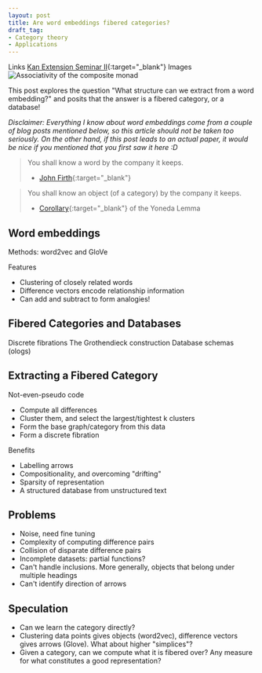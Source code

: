 ```yaml
---
layout: post
title: Are word embeddings fibered categories?
draft_tag: 
- Category theory
- Applications
---
```


Links [Kan Extension Seminar II](http://www.math.jhu.edu/~eriehl/kanII/){:target="_blank"}
Images ![](/distributive/comp_assoc.png "Associativity of the composite monad")

This post explores the question "What structure can we extract from a word embedding?" and posits that the answer is a fibered category, or a database!

<!--more-->

*Disclaimer: Everything I know about word embeddings come from a couple of blog posts mentioned below, so this article should not be taken too seriously. On the other hand, if this post leads to an actual paper, it would be nice if you mentioned that you first saw it here :D*


> You shall know a word by the company it keeps.
>
> - [John Firth](https://en.wikipedia.org/wiki/John_Rupert_Firth){:target="_blank"}

> You shall know an object (of a category) by the company it keeps.
>
> - [Corollary](https://ncatlab.org/nlab/show/Yoneda+lemma#corollary_ii_uniqueness_of_representing_objects){:target="_blank"} of the Yoneda Lemma

## Word embeddings

Methods: word2vec and GloVe

Features
- Clustering of closely related words
- Difference vectors encode relationship information
- Can add and subtract to form analogies!

## Fibered Categories and Databases

Discrete fibrations
The Grothendieck construction
Database schemas (ologs)

## Extracting a Fibered Category

Not-even-pseudo code

- Compute all differences
- Cluster them, and select the largest/tightest k clusters
- Form the base graph/category from this data
- Form a discrete fibration

Benefits
- Labelling arrows
- Compositionality, and overcoming "drifting"
- Sparsity of representation
- A structured database from unstructured text

## Problems

- Noise, need fine tuning
- Complexity of computing difference pairs
- Collision of disparate difference pairs
- Incomplete datasets: partial functions?
- Can't handle inclusions. More generally, objects that belong under multiple headings
- Can't identify direction of arrows

## Speculation

- Can we learn the category directly?
- Clustering data points gives objects (word2vec), difference vectors gives arrows (Glove). What about higher "simplices"?
- Given a category, can we compute what it is fibered over? Any measure for what constitutes a good representation?
